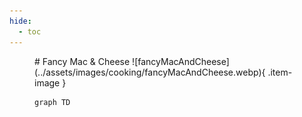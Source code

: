 ```yaml
---
hide:
  - toc
---
```

<figure markdown="1">
# Fancy Mac & Cheese
![fancyMacAndCheese](../assets/images/cooking/fancyMacAndCheese.webp){ .item-image }

```mermaid
graph TD
    
```

</figure>